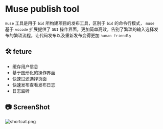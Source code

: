 # Muse publish tool

`muse` 工具是用于 `bid` 所构建项目的发布工具，区别于 `bid` 的命令行模式， `muse` 基于 `vscode` 扩展提供了 `GUI` 操作界面，更加简单高效，告别了繁琐的输入选择发布的繁琐流程，让代码发布以及重新发布变得更加 `human friendly`

## 🛠 feture

- 缓存用户信息
- 基于图形化的操作界面
- 快速过滤选择页面
- 快速发布查看发布日志
- 日志监听

## 📷 ScreenShot

![shortcat.png](https://img.shurongdai.cn/group1/M00/00/28/wKgX2WEt72GATHZiAAbMi-ArQUA993.png)
